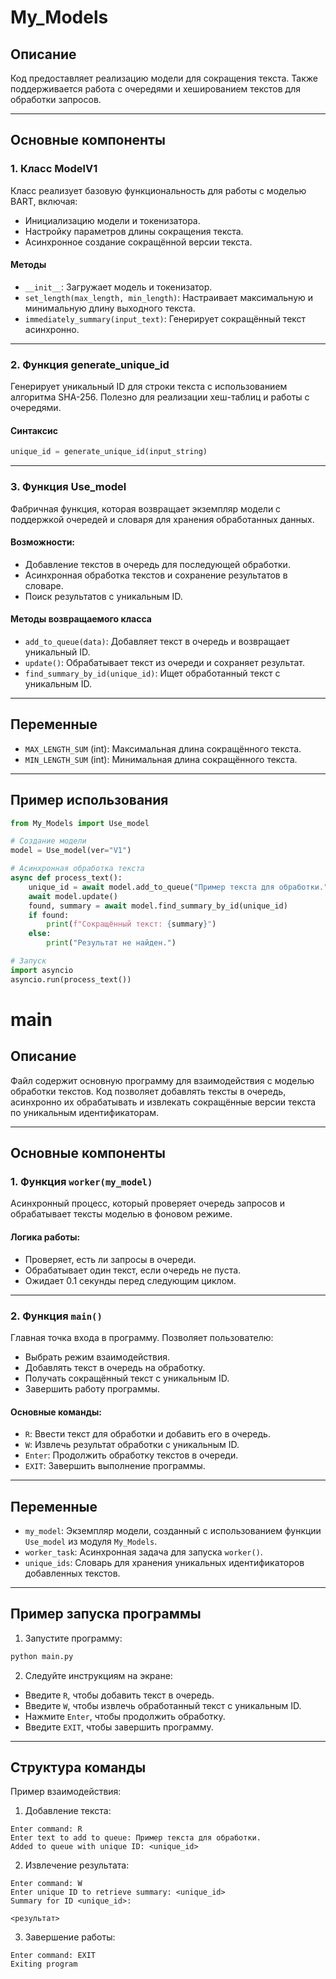# My_Models

## Описание
Код предоставляет реализацию модели для сокращения текста. Также поддерживается работа с очередями и хешированием текстов для обработки запросов.

---

## Основные компоненты

### 1. **Класс ModelV1**

Класс реализует базовую функциональность для работы с моделью BART, включая:

- Инициализацию модели и токенизатора.
- Настройку параметров длины сокращения текста.
- Асинхронное создание сокращённой версии текста.

#### Методы
- `__init__`: Загружает модель и токенизатор.
- `set_length(max_length, min_length)`: Настраивает максимальную и минимальную длину выходного текста.
- `immediately_summary(input_text)`: Генерирует сокращённый текст асинхронно.

---

### 2. **Функция generate_unique_id**

Генерирует уникальный ID для строки текста с использованием алгоритма SHA-256. Полезно для реализации хеш-таблиц и работы с очередями.

#### Синтаксис
```python
unique_id = generate_unique_id(input_string)
```

---

### 3. **Функция Use_model**

Фабричная функция, которая возвращает экземпляр модели с поддержкой очередей и словаря для хранения обработанных данных. 

#### Возможности:
- Добавление текстов в очередь для последующей обработки.
- Асинхронная обработка текстов и сохранение результатов в словаре.
- Поиск результатов c уникальным ID.

#### Методы возвращаемого класса
- `add_to_queue(data)`: Добавляет текст в очередь и возвращает уникальный ID.
- `update()`: Обрабатывает текст из очереди и сохраняет результат.
- `find_summary_by_id(unique_id)`: Ищет обработанный текст с уникальным ID.

---

## Переменные
- `MAX_LENGTH_SUM` (int): Максимальная длина сокращённого текста.
- `MIN_LENGTH_SUM` (int): Минимальная длина сокращённого текста.

---

## Пример использования

```python
from My_Models import Use_model

# Создание модели
model = Use_model(ver="V1")

# Асинхронная обработка текста
async def process_text():
    unique_id = await model.add_to_queue("Пример текста для обработки.")
    await model.update()
    found, summary = await model.find_summary_by_id(unique_id)
    if found:
        print(f"Сокращённый текст: {summary}")
    else:
        print("Результат не найден.")

# Запуск
import asyncio
asyncio.run(process_text())
```



# main

## Описание
Файл содержит основную программу для взаимодействия с моделью обработки текстов. 
Код позволяет добавлять тексты в очередь, асинхронно их обрабатывать и извлекать сокращённые версии текста по уникальным идентификаторам.

---

## Основные компоненты

### 1. **Функция `worker(my_model)`**
Асинхронный процесс, который проверяет очередь запросов и обрабатывает тексты моделью в фоновом режиме.

#### Логика работы:
- Проверяет, есть ли запросы в очереди.
- Обрабатывает один текст, если очередь не пуста.
- Ожидает 0.1 секунды перед следующим циклом.

---

### 2. **Функция `main()`**
Главная точка входа в программу. Позволяет пользователю:
- Выбрать режим взаимодействия.
- Добавлять текст в очередь на обработку.
- Получать сокращённый текст с уникальным ID.
- Завершить работу программы.

#### Основные команды:
- `R`: Ввести текст для обработки и добавить его в очередь.
- `W`: Извлечь результат обработки с уникальным ID.
- `Enter`: Продолжить обработку текстов в очереди.
- `EXIT`: Завершить выполнение программы.

---

## Переменные
- `my_model`: Экземпляр модели, созданный с использованием функции `Use_model` из модуля `My_Models`.
- `worker_task`: Асинхронная задача для запуска `worker()`.
- `unique_ids`: Словарь для хранения уникальных идентификаторов добавленных текстов.

---

## Пример запуска программы

1. Запустите программу:
```bash
python main.py
```

2. Следуйте инструкциям на экране:
- Введите `R`, чтобы добавить текст в очередь.
- Введите `W`, чтобы извлечь обработанный текст с уникальным ID.
- Нажмите `Enter`, чтобы продолжить обработку.
- Введите `EXIT`, чтобы завершить программу.

---

## Структура команды
Пример взаимодействия:

1. Добавление текста:
```text
Enter command: R
Enter text to add to queue: Пример текста для обработки.
Added to queue with unique ID: <unique_id>
```

2. Извлечение результата:
```text
Enter command: W
Enter unique ID to retrieve summary: <unique_id>
Summary for ID <unique_id>:

<результат>
```

3. Завершение работы:
```text
Enter command: EXIT
Exiting program
```
